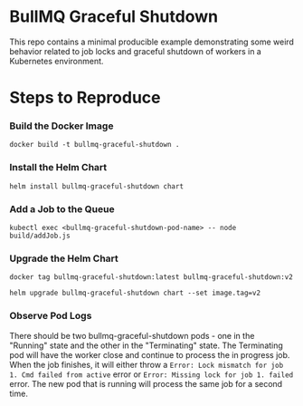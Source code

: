 # BullMQ Graceful Shutdown

This repo contains a minimal producible example demonstrating some weird behavior related to job locks and graceful shutdown of workers in a Kubernetes environment.

# Steps to Reproduce

### Build the Docker Image

```
docker build -t bullmq-graceful-shutdown .
```

### Install the Helm Chart

```
helm install bullmq-graceful-shutdown chart
```

### Add a Job to the Queue

```
kubectl exec <bullmq-graceful-shutdown-pod-name> -- node build/addJob.js
```

### Upgrade the Helm Chart

```
docker tag bullmq-graceful-shutdown:latest bullmq-graceful-shutdown:v2

helm upgrade bullmq-graceful-shutdown chart --set image.tag=v2
```

### Observe Pod Logs

There should be two bullmq-graceful-shutdown pods - one in the "Running" state and the other in the "Terminating" state. The Terminating pod will have the worker close and continue to process the in progress job. When the job finishes, it will either throw a `Error: Lock mismatch for job 1. Cmd failed from active` error or `Error: Missing lock for job 1. failed` error. The new pod that is running will process the same job for a second time.